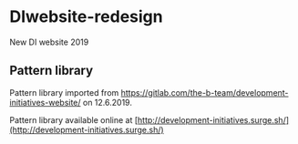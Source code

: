 # DIwebsite-redesign
New DI website 2019

## Pattern library

Pattern library imported from https://gitlab.com/the-b-team/development-initiatives-website/ on 12.6.2019. 

Pattern library available online at [http://development-initiatives.surge.sh/](http://development-initiatives.surge.sh/)

